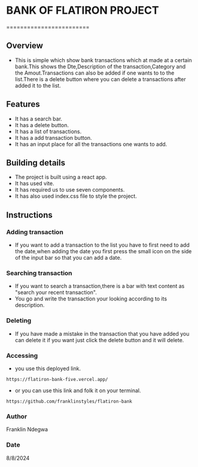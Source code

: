 # BANK OF FLATIRON PROJECT
========================

## Overview
 - This is simple which show bank transactions which at made at a certain bank.This shows the Dte,Description of the transaction,Category and the Amout.Transactions can also be added if one wants to to the list.There is a delete button where you can delete a transactions after added it to the list.

 ## Features
 - It has a search bar.
 - It has a delete button.
 - It has a list of transactions.
 - It has a add transaction button.
 - It has an input place for all the transactions one wants to add.

  ## Building details
  - The project is built using a react app.
  - It has used vite.
  - It has required us to use seven components.
  - It has also used index.css file to style the project.
  
  ## Instructions 
   ### Adding transaction
  - If you want to add a transaction to the list you have to first need to add the date,when adding the date you first press the small icon on the side of the input bar so that you can add a date.
  ### Searching transaction
  - If you want to search a transaction,there is a bar with text content as "search your recent transaction".
  - You go and write the transaction your looking according to its description.
  ### Deleting 
  - If you have made a mistake in the transaction that you have added you can delete it if you want just click the delete button and it will delete.

  ### Accessing
  - you use this deployed link.
   ``` 
   https://flatiron-bank-five.vercel.app/
   ```
  - or you can use this link and folk it on your terminal.
  ```
  https://github.com/franklinstyles/flatiron-bank
  ```

  ### Author 
  Franklin Ndegwa

  ### Date 
  8/8/2024